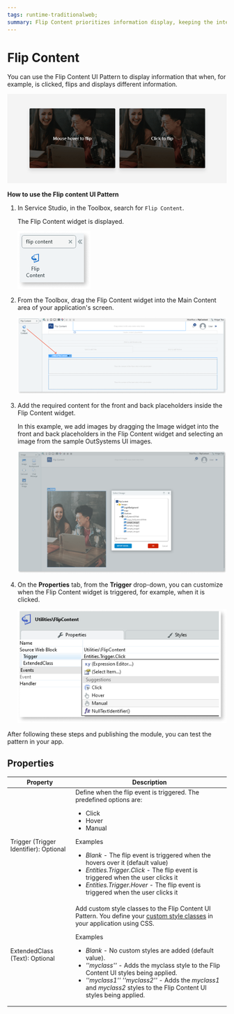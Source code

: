 ```yaml
---
tags: runtime-traditionalweb; 
summary: Flip Content prioritizes information display, keeping the interface uncluttered.
---
```


# Flip Content

 You can use the Flip Content UI Pattern to display information that when, for example, is clicked, flips and displays different information. 

   ![](<images/flipcontent-1.gif?width=500>)

**How to use the Flip content UI Pattern**

1. In Service Studio, in the Toolbox, search for `Flip Content`. 

    The Flip Content widget is displayed.
    
      ![](<images/flipcontent-2-ss.png>)
      
1. From the Toolbox, drag the Flip Content widget into the Main Content area of your application's screen.

    ![](<images/flipcontent-3-ss.png>)

1. Add the required content for the front and back placeholders inside the Flip Content widget. 

    In this example, we add images by dragging the Image widget into the front and back placeholders in the Flip Content widget and selecting an image from the sample OutSystems UI images.

    ![](<images/flipcontent-4-ss.png>)

1. On the **Properties** tab, from the **Trigger** drop-down, you can customize when the Flip Content widget is triggered, for example, when it is clicked.  

    ![](<images/flipcontent-5-ss.png>)

After following these steps and publishing the module, you can test the pattern in your app.

## Properties

| **Property** |  **Description** | 
|---|---|
| Trigger (Trigger Identifier): Optional  | Define when the flip event is triggered. The predefined options are:<p><ul><li>Click</li><li>Hover</li><li>Manual</li></ul></p><p>Examples <ul><li>_Blank_ - The flip event is triggered when the hovers over it (default value)<li>_Entities.Trigger.Click_ - The flip event is triggered when the user clicks it</li><li>_Entities.Trigger.Hover_ -  The flip event is triggered when the user clicks it</li></ul></p>|  
| ExtendedClass (Text): Optional  | Add custom style classes to the Flip Content UI Pattern. You define your [custom style classes](../../../../../develop/ui/look-feel/css.md) in your application using CSS. <p>Examples <ul><li>_Blank_ - No custom styles are added (default value).</li><li>_''myclass''_ - Adds the myclass style to the Flip Content UI styles being applied.</li><li>_''myclass1'' ''myclass2''_ - Adds the _myclass1_ and _myclass2_ styles to the Flip Content UI styles being applied.</li></ul></p>|  

